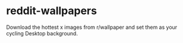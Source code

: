# reddit-wallpapers
Download the hottest x images from r/wallpaper and set them as your cycling Desktop background.
